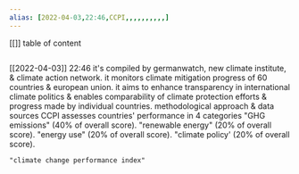 ```yaml
---
alias: [2022-04-03,22:46,CCPI,,,,,,,,,,]
---
```

[[]]
table of content
```toc
```

[[2022-04-03]] 22:46
it's compiled by germanwatch, new climate institute, & climate action network.
it monitors climate mitigation progress of 60 countries & european union.
it aims to enhance transparency in international climate politics & enables comparability of climate protection efforts & progress made by individual countries.
methodological approach & data sources
CCPI assesses countries' performance in 4 categories
"GHG emissions" (40% of overall score).
"renewable energy" (20% of overall score).
"energy use" (20% of overall score).
"climate policy' (20% of overall score).
```query
"climate change performance index"
```